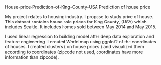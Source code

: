 House-price-Prediction-of-King-County-USA
Prediction of house price 


My project relates to housing industry. I propose to study price of house.
This dataset contains house sale prices for King County, (USA) which includes Seattle. It includes homes sold between May 2014 and May 2015.


I used linear regression to building model after deep data exploration and feature engineering.
I created World map using ggplot2 of the coordinates of houses.
I created clusters ( on house prices ) and visualized them according to coordinates (zipcode not used, coordinates have more information than zipcode).
